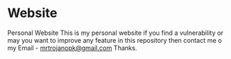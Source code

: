 # Website
Personal Website
This is my personal website if you find a vulnerability or may you want to improve any feature in this repository 
then contact me o my Email - mrtrojanopk@gmail.com
Thanks.
